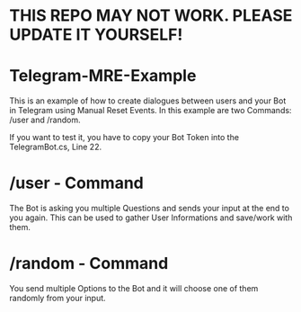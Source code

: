 # THIS REPO MAY NOT WORK. PLEASE UPDATE IT YOURSELF!

# Telegram-MRE-Example

This is an example of how to create dialogues between users and your Bot in Telegram using Manual Reset Events.
In this example are two Commands: /user and /random.

If you want to test it, you have to copy your Bot Token into the TelegramBot.cs, Line 22.

# /user - Command

The Bot is asking you multiple Questions and sends your input at the end to you again.
This can be used to gather User Informations and save/work with them.

# /random - Command

You send multiple Options to the Bot and it will choose one of them randomly from your input.

